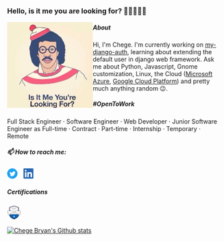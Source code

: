 ### Hello, is it me you are looking for? 👋🏾👨🏾‍💻

<img align="left" src="https://raw.githubusercontent.com/ChegeBryan/ChegeBryan/master/Lionel-Richie-.jpg" width="200px" height="200px" />

##### About

Hi, I'm Chege. I'm currently working on [my-django-auth](https://github.com/ChegeBryan/my-django-auth), learning about extending the default user in django web framework. Ask me about Python, Javascript, Gnome customization, Linux, the Cloud ([Microsoft Azure](https://azure.microsoft.com/en-us/), [Google Cloud Platform](https://cloud.google.com/)) and pretty much anything random 😉.

##### #OpenToWork

Full Stack Engineer · Software Engineer · Web Developer · Junior Software Engineer as Full-time · Contract · Part-time · Internship · Temporary · Remote

##### 📫 How to reach me:

<a href="https://twitter.com/chegenbryan"><img src="https://raw.githubusercontent.com/ChegeBryan/ChegeBryan/master/Twitter.svg" width="24px" height="24px"/></a>&emsp;<a href="https://www.linkedin.com/in/chegebrian/"><img src="https://raw.githubusercontent.com/ChegeBryan/ChegeBryan/master/LI-In-Bug.png" width="24px" height="24px"/></a>

##### Certifications

<a href="https://www.youracclaim.com/badges/b82cca2e-c854-4940-adbc-7f75b6552e2d/public_url"><img src="https://raw.githubusercontent.com/ChegeBryan/ChegeBryan/master/azure_badge.png" width="32px"/></a>

[![Chege Bryan's Github stats](https://github-readme-stats.vercel.app/api?username=ChegeBryan&count_private=true&show_icons=true&theme=algolia)](https://github.com/anuraghazra/github-readme-stats)

<!--
**ChegeBryan/ChegeBryan** is a ✨ _special_ ✨ repository because its `README.md` (this file) appears on your GitHub profile.

Here are some ideas to get you started:

- 🔭 I’m currently working on ...
- 🌱 I’m currently learning ...
- 👯 I’m looking to collaborate on ...
- 🤔 I’m looking for help with ...
- 💬 Ask me about ...
- 📫 How to reach me: ...
- 😄 Pronouns: ...
- ⚡ Fun fact: ...
-->
